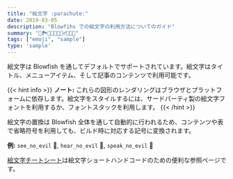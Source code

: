 ```yaml
---
title: "絵文字 :parachute:"
date: 2019-03-05
description: "Blowfihs での絵文字の利用方法についてのガイド"
summary: "📖🏞️🧗🏽🐉🧙🏽‍♂️🧚🏽👸"
tags: ["emoji", "sample"]
type: 'sample'
---
```


絵文字は Blowfish を通してデフォルトでサポートされています。絵文字はタイトル、メニューアイテム、そして記事のコンテンツで利用可能です。

{{< hint info >}}
**ノート:** これらの図形のレンダリングはブラウザとプラットフォームに依存します。絵文字をスタイルするには、サードパーティ製の絵文字フォントを利用するか、フォントスタックを利用します。
{{< /hint >}}

絵文字の置換は Blowfish 全体を通して自動的に行われるため、コンテンツや表で省略符号を利用しても、ビルド時に対応する記号に変換されます。

**例:** `see_no_evil` :see_no_evil:, `hear_no_evil` :hear_no_evil:, `speak_no_evil` :speak_no_evil:

[絵文字チートシート](http://www.emoji-cheat-sheet.com/)は絵文字ショートハンドコードのための便利な参照ページです。
